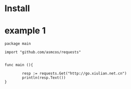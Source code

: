 # Install


# example 1

```
package main

import "github.com/asmcos/requests"


func main (){

        resp := requests.Get("http://go.xiulian.net.cn")
        println(resp.Text())
}

```
